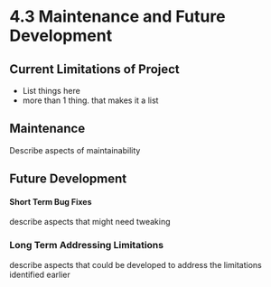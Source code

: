 # 4.3 Maintenance and Future Development

## Current Limitations of Project

* List things here
* more than 1 thing. that makes it a list

## Maintenance

Describe aspects of maintainability

## Future Development

#### Short Term Bug Fixes

describe aspects that might need tweaking

### Long Term Addressing Limitations

describe aspects that could be developed to address the limitations identified earlier
